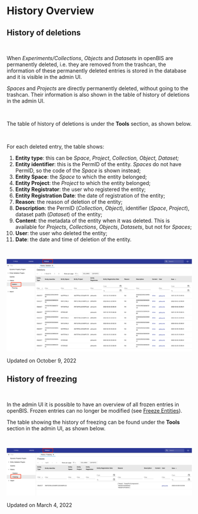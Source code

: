 History Overview
====
 
## History of deletions



 

When *Experiments/Collections*, *Objects* and *Datasets* in openBIS are
permanently deleted, i.e. they are removed from the trashcan, the
information of these permanently deleted entries is stored in the
database and it is visible in the admin UI.

*Spaces* and *Projects* are directly permanently deleted, without going
to the trashcan. Their information is also shown in the table of history
of deletions in the admin UI.

 

The table of history of deletions is under the **Tools** section, as
shown below.

 

For each deleted entry, the table shows:

1.  **Entity type**: this can be *Space*, *Project*, *Collection,
    Object, Dataset;*
2.  **Entity identifier**: this is the PermID of the entity. *Spaces* do
    not have PermID, so the code of the *Space* is shown instead;
3.  **Entity Space**: the *Space* to which the entity belonged;
4.  **Entity Project**: the *Project* to which the entity belonged;
5.  **Entity Registrator**: the user who registered the entity;
6.  **Entity Registration Date**: the date of registration of the
    entity;
7.  **Reason**: the reason of deletion of the entity;
8.  **Description**: the PermID (*Collection*, *Object*), identifier
    (*Space*, *Project*),  dataset path (*Dataset*) of the entity;
9.  **Content**: the metadata of the entity when it was deleted. This is
    available for *Projects*, *Collections*, *Objects*, *Datasets*, but
    not for *Spaces*;
10. **User**: the user who deleted the entity;
11. **Date**: the date and time of deletion of the entity.

 

![image info](img/history-deletion-1024x507.png)

Updated on October 9, 2022
 
## History of freezing



 

In the admin UI it is possible to have an overview of all frozen entries
in openBIS. Frozen entries can no longer be modified (see [Freeze
Entities](https://openbis.readthedocs.io/en/latest/user-documentation/general-users/additional-functionalities.html#freeze-entities)).

The table showing the history of freezing can be found under the
**Tools** section in the admin UI, as shown below.

 

![image info](img/history-freezing-1024x262.png)

Updated on March 4, 2022
